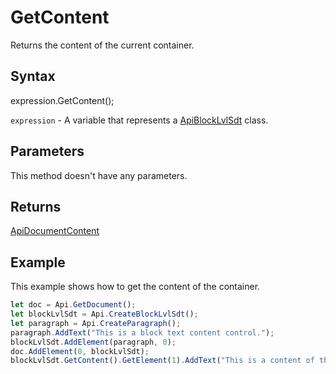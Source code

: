 # GetContent

Returns the content of the current container.

## Syntax

expression.GetContent();

`expression` - A variable that represents a [ApiBlockLvlSdt](../ApiBlockLvlSdt.md) class.

## Parameters

This method doesn't have any parameters.

## Returns

[ApiDocumentContent](../../ApiDocumentContent/ApiDocumentContent.md)

## Example

This example shows how to get the content of the container.

```javascript
let doc = Api.GetDocument();
let blockLvlSdt = Api.CreateBlockLvlSdt();
let paragraph = Api.CreateParagraph();
paragraph.AddText("This is a block text content control.");
blockLvlSdt.AddElement(paragraph, 0);
doc.AddElement(0, blockLvlSdt);
blockLvlSdt.GetContent().GetElement(1).AddText("This is a content of the container.");
```
